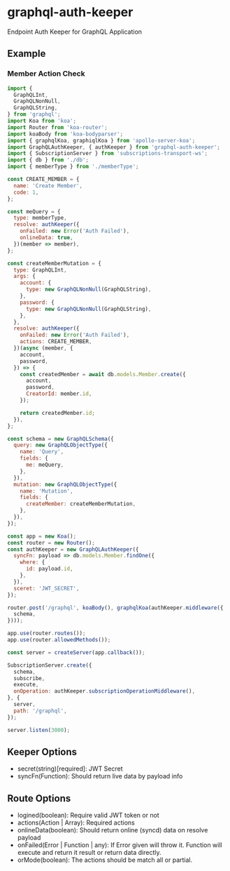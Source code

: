 # graphql-auth-keeper
Endpoint Auth Keeper for GraphQL Application

## Example

### Member Action Check
```javascript
import {
  GraphQLInt,
  GraphQLNonNull,
  GraphQLString,
} from 'graphql';
import Koa from 'koa';
import Router from 'koa-router';
import koaBody from 'koa-bodyparser';
import { graphqlKoa, graphiqlKoa } from 'apollo-server-koa';
import GraphQLAuthKeeper, { authKeeper } from 'graphql-auth-keeper';
import { SubscriptionServer } from 'subscriptions-transport-ws';
import { db } from './db';
import { memberType } from './memberType';

const CREATE_MEMBER = {
  name: 'Create Member',
  code: 1,
};

const meQuery = {
  type: memberType,
  resolve: authKeeper({
    onFailed: new Error('Auth Failed'),
    onlineData: true,
  })(member => member),
};

const createMemberMutation = {
  type: GraphQLInt,
  args: {
    account: {
      type: new GraphQLNonNull(GraphQLString),
    },
    password: {
      type: new GraphQLNonNull(GraphQLString),
    },
  },
  resolve: authKeeper({
    onFailed: new Error('Auth Failed'),
    actions: CREATE_MEMBER,    
  })(async (member, {
    account,
    password,
  }) => {
    const createdMember = await db.models.Member.create({
      account,
      password,
      CreatorId: member.id,
    });

    return createdMember.id;
  }),
};

const schema = new GraphQLSchema({
  query: new GraphQLObjectType({
    name: 'Query',
    fields: {
      me: meQuery,
    },
  }),
  mutation: new GraphQLObjectType({
    name: 'Mutation',
    fields: {
      createMember: createMemberMutation,
    },
  }),
});

const app = new Koa();
const router = new Router();
const authKeeper = new GraphQLAuthKeeper({
  syncFn: payload => db.models.Member.findOne({
    where: {
      id: payload.id,
    },
  }),
  sceret: 'JWT_SECRET',
});

router.post('/graphql', koaBody(), graphqlKoa(authKeeper.middleware({
  schema,
})));

app.use(router.routes());
app.use(router.allowedMethods());

const server = createServer(app.callback());

SubscriptionServer.create({
  schema,
  subscribe,
  execute,
  onOperation: authKeeper.subscriptionOperationMiddleware(),
}, {
  server,
  path: '/graphql',
});

server.listen(3000);
```

## Keeper Options

- secret(string)[required]: JWT Secret
- syncFn(Function): Should return live data by payload info

## Route Options

- logined(boolean): Require valid JWT token or not
- actions(Action | Array<Action>): Required actions
- onlineData(boolean): Should return online (syncd) data on resolve payload
- onFailed(Error | Function | any): If Error given will throw it. Function will execute and return it result or return data directly.
- orMode(boolean): The actions should be match all or partial.
